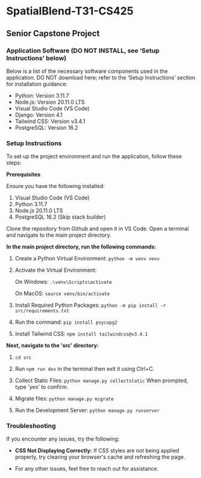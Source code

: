# SpatialBlend-T31-CS425

## Senior Capstone Project

### Application Software (DO NOT INSTALL, see ‘Setup Instructions’ below)

Below is a list of the necessary software components used in the application. DO NOT download here; refer to the ‘Setup Instructions’ section for installation guidance:

- Python: Version 3.11.7
- Node.js: Version 20.11.0 LTS
- Visual Studio Code (VS Code)
- Django: Version 4.1
- Tailwind CSS: Version v3.4.1
- PostgreSQL: Version 16.2

### Setup Instructions

To set up the project environment and run the application, follow these steps:

**Prerequisites**

Ensure you have the following installed:

1. Visual Studio Code (VS Code)
2. Python 3.11.7
3. Node.js 20.11.0 LTS
4. PostgreSQL 16.2  (Skip stack builder)

Clone the repository from Github and open it in VS Code. Open a terminal and navigate to the main project directory.

**In the main project directory, run the following commands:**

1. Create a Python Virtual Environment:
   ```python -m venv venv```

2. Activate the Virtual Environment:

   On Windows: 
   ```.\venv\Scripts\activate```

   On MacOS:
   ```source venv/bin/activate```

3. Install Required Python Packages:
   ```python -m pip install -r src/requirements.txt```

4. Run the command:
   ```pip install psycopg2```

5.  Install Tailwind CSS:
```npm install tailwindcss@v3.4.1```

**Next, navigate to the 'src' directory:**

1. ```cd src```

2. Run ```npm run dev``` in the terminal then exit it using Ctrl+C.

3. Collect Static Files:
   ```python manage.py collectstatic```
   When prompted, type 'yes' to confirm.

4. Migrate files:
   ```python manage.py migrate```

5. Run the Development Server:
   ```python manage.py runserver```

### Troubleshooting

If you encounter any issues, try the following:

- **CSS Not Displaying Correctly:** If CSS styles are not being applied properly, try clearing your browser's cache and refreshing the page.

- For any other issues, feel free to reach out for assistance.